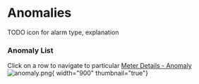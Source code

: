 # Anomalies
<secondary-label ref="TODO"/>
TODO icon for alarm type, explanation

### Anomaly List
Click on a row to navigate to particular [Meter Details - Anomaly](Meters.md#anomaly-id) 
![anomaly.png](anomaly.png){ width="900" thumbnail="true"}